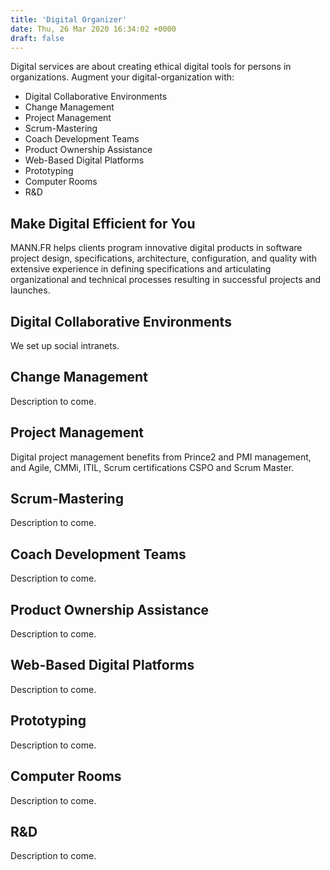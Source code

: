 ```yaml
---
title: 'Digital Organizer'
date: Thu, 26 Mar 2020 16:34:02 +0000
draft: false
---
```


Digital services are about creating ethical digital tools for persons in organizations. Augment your digital-organization with:

*   Digital Collaborative Environments
*   Change Management
*   Project Management
*   Scrum-Mastering
*   Coach Development Teams
*   Product Ownership Assistance
*   Web-Based Digital Platforms
*   Prototyping
*   Computer Rooms
*   R&D

Make Digital Efficient for You
------------------------------

MANN.FR helps clients program innovative digital products in software project design, specifications, architecture, configuration, and quality with extensive experience in defining specifications and articulating organizational and technical processes resulting in successful projects and launches.

Digital Collaborative Environments
----------------------------------

We set up social intranets.

Change Management
-----------------

Description to come.

Project Management
------------------

Digital project management benefits from Prince2 and PMI management, and Agile, CMMi, ITIL, Scrum certifications CSPO and Scrum Master.

Scrum-Mastering
---------------

Description to come.

Coach Development Teams
-----------------------

Description to come.

Product Ownership Assistance
----------------------------

Description to come.

Web-Based Digital Platforms
---------------------------

Description to come.

Prototyping
-----------

Description to come.

Computer Rooms
--------------

Description to come.

R&D
---

Description to come.